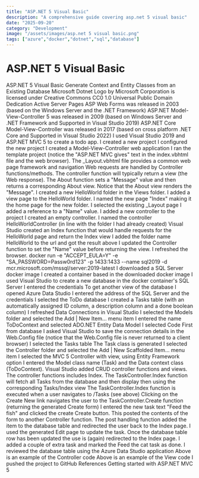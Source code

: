 ```yaml
---
title: "ASP.NET 5 Visual Basic"
description: "A comprehensive guide covering asp.net 5 visual basic"
date: "2025-09-20"
category: "Development"
image: "/assets/images/asp.net 5 visual basic.png"
tags: ["azure","docker","dotnet","sql","database"]
---
```


# ASP.NET 5 Visual Basic

ASP.NET 5 Visual Basic Generate Context and Entity Classes from an Existing Database Microsoft Dotnet Logo by Microsoft Corporation is licensed under Creative Commons CC0 1.0 Universal Public Domain Dedication Active Server Pages ASP Web Forms was released in 2003 (based on the Windows Server and the .NET Framework) ASP.NET Model-View-Controller 5 was released in 2009 (based on Windows Server and .NET Framework and Supported in Visual Studio 2019) ASP.NET Core Model-View-Controller was released in 2017 (based on cross platform .NET Core and Supported in Visual Studio 2022) I used Visual Studio 2019 and ASP.NET MVC 5 to create a todo app. I created a new project I configured the new project I created a Model-View-Controller web application I ran the template project (notice the "ASP.NET MVC gives" text in the index.vbhtml file and the web browser). The _Layout.vbhtml file provides a common web page framework and navigation Web requests are handled by Controller functions/methods. The controller function will typically return a view (the Web response). The About function sets a "Message" value and then returns a corresponding About view. Notice that the About view renders the "Message". I created a new HelloWorld folder in the Views folder. I added a view page to the HelloWorld folder. I named the new page "Index" making it the home page for the new folder. I selected the existing _Layout page I added a reference to a "Name" value. I added a new controller to the project I created an empty controller. I named the controller HelloWorldController (in line with the folder I had already created) Visual Studio created an Index function that would handle requests for the HelloWorld page and return the Index view I added the folder name HelloWorld to the url and got the result above I updated the Controller function to set the "Name" value before returning the view. I refreshed the browser. docker run -e "ACCEPT_EULA=Y" -e "SA_PASSWORD=Passw0rd123" -p 1433:1433 --name sql2019 -d mcr.microsoft.com/mssql/server:2019-latest I downloaded a SQL Server docker image I created a container based in the downloaded docker image I used Visual Studio to create a new database in the docker container's SQL Server I entered the credentials To get another view of the database I opened Azure Data Studio I entered the address of the SQL Server and the credentials I selected the ToDo database I created a Tasks table (with an automatically assigned ID column, a description column and a done boolean column) I refreshed Data Connections in Visual Studio I selected the Models folder and selected the Add | New Item... menu item I entered the name ToDoContext and selected ADO.NET Entity Data Model I selected Code First from database I asked Visual Studio to save the connection details in the Web.Config file (notice that the Web.Config file is never returned to a client browser) I selected the Tasks table The Task class is generated I selected the Controller folder and selected the Add | New Scaffolded Item... menu item I selected the MVC 5 Controller with view, using Entity Framework option I entered the Model class name (Task) and the Data context class (ToDoContext). Visual Studio added CRUD controller functions and views. The controller functions includes Index. The TaskController.Index function will fetch all Tasks from the database and then display then using the corresponding Tasks/Index view The TaskController.Index function is executed when a user navigates to /Tasks (see above) Clicking on the Create New link navigates the user to the TaskController.Create function (returning the generated Create form) I entered the new task text "Feed the fish" and clicked the create Create button. This posted the contents of the form to another Controller function. The post handling function added the item to the database table and redirected the user back to the Index page. I used the generated Edit page to update the task. Once the database table row has been updated the use is (again) redirected to the Index page. I added a couple of extra task and marked the Feed the cat task as done. I reviewed the database table using the Azure Data Studio application Above is an example of the Controller code Above is an example of the View code I pushed the project to GitHub References Getting started with ASP.NET MVC 5
